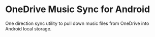 # OneDrive Music Sync for Android
One direction sync utility to pull down music files from OneDrive into Android local storage.

